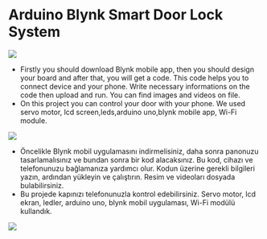 # Arduino Blynk Smart Door Lock System
<img src="https://user-images.githubusercontent.com/73097560/115834477-dbab4500-a447-11eb-908a-139a6edaec5c.gif">

- Firstly you should download Blynk mobile app, then you should design your board and after that, you will get a code. This code helps you to connect device and your phone. Write necessary informations on the code then upload and run. You can find images and videos on file.
- On this project you can control your door with your phone. We used servo motor, lcd screen,leds,arduino uno,blynk mobile app, Wi-Fi module.
<img src="https://user-images.githubusercontent.com/73097560/115834477-dbab4500-a447-11eb-908a-139a6edaec5c.gif">

- Öncelikle Blynk mobil uygulamasını indirmelisiniz, daha sonra panonuzu tasarlamalısınız ve bundan sonra bir kod alacaksınız. Bu kod, cihazı ve telefonunuzu bağlamanıza yardımcı olur. Kodun üzerine gerekli bilgileri yazın, ardından yükleyin ve çalıştırın. Resim ve videoları dosyada bulabilirsiniz.
- Bu projede kapınızı telefonunuzla kontrol edebilirsiniz. Servo motor, lcd ekran, ledler, arduino uno, blynk mobil uygulaması, Wi-Fi modülü kullandık.
<img src="https://user-images.githubusercontent.com/73097560/115834477-dbab4500-a447-11eb-908a-139a6edaec5c.gif">
